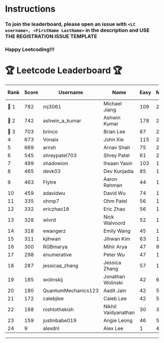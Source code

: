 # Instructions
### To join the leaderboard, please open an issue with `<LC username>, <FirstName LastName>` in the description and USE THE REGISTRATION ISSUE TEMPLATE
### Happy Leetcoding!!!


# 🏆 Leetcode Leaderboard 🏆

| Rank | Score | Username       | Name | Easy | Medium | Hard | Problems Solved |
|------|----------------|-----------------|-------------------|--------------|--------------|--------------|--------------|
| 🥇 1 | 782 | mj3061 | Michael Jiang | 109 | 272 | 43 | 424 |
| 🥈 2 | 742 | ashwin_a_kumar | Ashwin Kumar | 178 | 252 | 20 | 450 |
| 🥉 3 | 703 | brinco | Brian Lee | 87 | 257 | 34 | 378 |
| 4 | 673 | Vonais | John Xie | 115 | 228 | 34 | 377 |
| 5 | 669 | arnsh | Arnav Shah | 75 | 219 | 52 | 346 |
| 6 | 545 | shreypatel703 | Shrey Patel | 61 | 206 | 24 | 291 |
| 7 | 499 | shadowion | Ihsaan Yasin | 103 | 168 | 20 | 291 |
| 8 | 465 | devk03 | Dev Kunjadia | 85 | 175 | 10 | 270 |
| 9 | 463 | Flytre | Aaron Rahman | 44 | 148 | 41 | 233 |
| 10 | 459 | adavidwu | David Wu | 74 | 152 | 27 | 253 |
| 11 | 335 | ohmp7 | Ohm Patel | 56 | 123 | 11 | 190 |
| 12 | 332 | ericzhao16 | Eric Zhao | 56 | 123 | 10 | 189 |
| 13 | 328 | wlvrd | Nick Walvoord | 52 | 126 | 8 | 186 |
| 14 | 318 | ewangerz | Emily Wang | 45 | 108 | 19 | 172 |
| 15 | 311 | kjihwan | Jihwan Kim | 63 | 103 | 14 | 180 |
| 16 | 300 | RGBmarya | Mihir Arya | 47 | 98 | 19 | 164 |
| 17 | 298 | enumerative | Peter Wu | 47 | 106 | 13 | 166 |
| 18 | 287 | jessicaa_zhang | Jessica Zhang | 57 | 106 | 6 | 169 |
| 19 | 185 | wolinskij | Jonathan Wolinski | 42 | 67 | 3 | 112 |
| 20 | 180 | QuantumMechanics123 | Aadit Jain | 42 | 57 | 8 | 107 |
| 21 | 172 | calebjlee | Caleb Lee | 42 | 56 | 6 | 104 |
| 22 | 168 | nishtothekish | Nikhil Vaidyanathan | 30 | 36 | 22 | 88 |
| 23 | 159 | justinbabe019 | Angie Leong | 46 | 52 | 3 | 101 |
| 24 | 9 | alexdnl | Alex Lee | 1 | 4 | 0 | 5 |
---